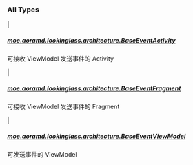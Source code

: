

### All Types

|

##### [moe.aoramd.lookinglass.architecture.BaseEventActivity](../moe.aoramd.lookinglass.architecture/-base-event-activity/index.md)

可接收 ViewModel 发送事件的 Activity


|

##### [moe.aoramd.lookinglass.architecture.BaseEventFragment](../moe.aoramd.lookinglass.architecture/-base-event-fragment/index.md)

可接收 ViewModel 发送事件的 Fragment


|

##### [moe.aoramd.lookinglass.architecture.BaseEventViewModel](../moe.aoramd.lookinglass.architecture/-base-event-view-model/index.md)

可发送事件的 ViewModel


